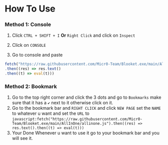 # How To Use

### Method 1: Console
1. Click `CTRL + SHIFT + I` 
**Or**
`Right Click` and click on `Inspect`

2. Click on `CONSOLE`

3. Go to console and paste
```js
fetch("https://raw.githubusercontent.com/Micr0-Team/Blooket.exe/main/AllInOne/allinone.js")
.then((res) => res.text()
.then((t) => eval(t)))
```

### Method 2: Bookmark
1. Go to the top right corner and click the 3 dots and go to ```Bookmarks``` make sure that it has a ```✔``` next to it otherwise click on it.
2. Go to the bookmark bar and ```RIGHT CLICK``` and click ```NEW PAGE``` set the ```NAME``` to whatever u want and set the ```URL``` to ```javascript:fetch("https://raw.githubusercontent.com/Micr0-Team/Blooket.exe/main/AllInOne/allinone.js").then((res) => res.text().then((t) => eval(t)))```
3. Your Done Whenever u want to use it go to your bookmark bar and you will see it.
